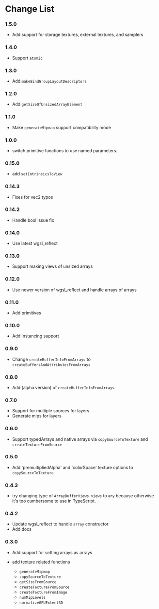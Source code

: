 # Change List

### 1.5.0

* Add support for storage textures, external textures, and samplers

### 1.4.0

* Support `atomic`

### 1.3.0

* Add `makeBindGroupLayoutDescriptors`

### 1.2.0

* Add `getSizeOfUnsizedArrayElement`

### 1.1.0

* Make `generateMipmap` support compatibility mode

### 1.0.0

* switch primitive functions to use named parameters.

### 0.15.0

* add `setIntrinsicsToView`

### 0.14.3

* Fixes for vec2 typos

### 0.14.2

* Handle bool issue fix

### 0.14.0

* Use latest wgsl_reflect

### 0.13.0

* Support making views of unsized arrays

### 0.12.0

* Use newer version of wgsl_reflect and handle arrays of arrays

### 0.11.0

* Add primitives

### 0.10.0

* Add instancing support

### 0.9.0

* Change `createBufferInfoFromArrays` to `createBuffersAndAttributesFromArrays`

### 0.8.0

* Add (alpha version) of `createBufferInfoFromArrays`

### 0.7.0

* Support for multiple sources for layers
* Generate mips for layers

### 0.6.0

* Support typedArrays and native arrays via `copySourceToTexture`
  and `createTextureFromSource`

### 0.5.0

* Add 'premultipliedAlpha' and 'colorSpace' texture options
  to `copySourceToTexture`

### 0.4.3

* try changing type of `ArrayBufferViews.views` to `any` because
  otherwise it's too cumbersome to use in TypeScript.

### 0.4.2

* Update wgsl_reflect to handle `array` constructor
* Add docs

### 0.3.0

* Add support for setting arrays as arrays
* add texture related functions

  * `generateMipmap`
  * `copySourceToTexture`
  * `getSizeFromSource`
  * `createTextureFromSource`
  * `createTextureFromImage`
  * `numMipLevels`
  * `normalizeGPUExtent3D`




